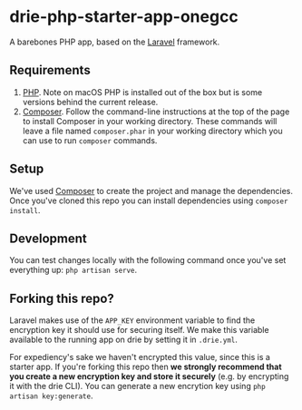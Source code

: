 # drie-php-starter-app-onegcc

A barebones PHP app, based on the [Laravel](https://laravel.com/) framework.

## Requirements

1. [PHP](http://php.net/manual/en/install.php). Note on macOS PHP is installed out of the box but is some versions behind the current release.
2. [Composer](https://getcomposer.org/download/). Follow the command-line instructions at the top of the page to install Composer in your working directory. These commands will leave a file named `composer.phar` in your working directory which you can use to run `composer` commands.

## Setup

We've used [Composer](https://getcomposer.org/download/) to create the project and manage the dependencies. Once you've cloned this repo you can install dependencies using `composer install`.

## Development

You can test changes locally with the following command once you've set everything up: `php artisan serve`.

## Forking this repo?

Laravel makes use of the `APP_KEY` environment variable to find the encryption key it should use for securing itself. We make this variable available to the running app on drie by setting it in `.drie.yml`.

For expediency's sake we haven't encrypted this value, since this is a starter app. If you're forking this repo then **we strongly recommend that you create a new encryption key and store it securely** (e.g. by encrypting it with the drie CLI). You can generate a new encrytion key using `php artisan key:generate`.
